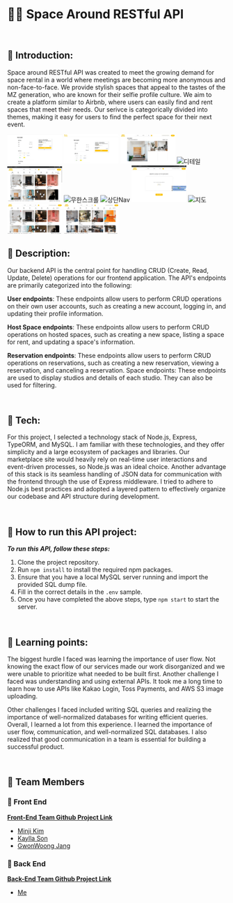 # 👨‍🚀 Space Around RESTful API

</br>

## 🤔 Introduction:

Space around RESTful API was created to meet the growing demand for space rental in a world where meetings are becoming more anonymous and non-face-to-face. We provide stylish spaces that appeal to the tastes of the MZ generation, who are known for their selfie profile culture. We aim to create a platform similar to Airbnb, where users can easily find and rent spaces that meet their needs. Our serivce is categorically divided into themes, making it easy for users to find the perfect space for their next event.

<img src="assets/gif/결제.gif" width="25%" height="25%" alt="결제">
<img src="assets/gif/결제수정.gif" width="25%" height="25%" alt="결제수정">
<img src="assets/gif/디테일 공유.gif" width="25%" height="25%" alt="디테일 공유">
<img src="assets/gif/디테일.gif" width="25%" height="25%" alt="디테일">
<img src="assets/gif/로그인.gif" width="25%" height="25%" alt="로그인">
<img src="assets/gif/무한스크롤.gif" width="25%" height="25%" alt="무한스크롤">
<img src="assets/gif/상단Nav.gif" width="25%" height="25%" alt="상단Nav">
<img src="assets/gif/스튜디오 이미지 업로드.gif" width="25%" height="25%" alt="스튜디오 이미지 업로드">
<img src="assets/gif/지도.gif" width="25%" height="25%" alt="지도">
<img src="assets/gif/카테고리.gif" width="25%" height="25%" alt="카테고리">
<img src="assets/gif/필터.gif" width="25%" height="25%" alt="필터">

</br>

## 🥓 Description:

Our backend API is the central point for handling CRUD (Create, Read, Update, Delete) operations for our frontend application. The API's endpoints are primarily categorized into the following:

**User endpoints**: These endpoints allow users to perform CRUD operations on their own user accounts, such as creating a new account, logging in, and updating their profile information.

**Host Space endpoints**: These endpoints allow users to perform CRUD operations on hosted spaces, such as creating a new space, listing a space for rent, and updating a space's information.

**Reservation endpoints**: These endpoints allow users to perform CRUD operations on reservations, such as creating a new reservation, viewing a reservation, and canceling a reservation.
Space endpoints: These endpoints are used to display studios and details of each studio. They can also be used for filtering.

</br>

## 🥞 Tech:

For this project, I selected a technology stack of Node.js, Express, TypeORM, and MySQL. I am familiar with these technologies, and they offer simplicity and a large ecosystem of packages and libraries. Our marketplace site would heavily rely on real-time user interactions and event-driven processes, so Node.js was an ideal choice. Another advantage of this stack is its seamless handling of JSON data for communication with the frontend through the use of Express middleware. I tried to adhere to Node.js best practices and adopted a layered pattern to effectively organize our codebase and API structure during development.

</br>

## 🏃 How to run this API project:

**_To run this API, follow these steps:_**

1. Clone the project repository.
2. Run `npm install` to install the required npm packages.
3. Ensure that you have a local MySQL server running and import the provided SQL dump file.
4. Fill in the correct details in the `.env` sample.
5. Once you have completed the above steps, type `npm start` to start the server.

</br>

## 🧠 Learning points:

The biggest hurdle I faced was learning the importance of user flow. Not knowing the exact flow of our services made our work disorganized and we were unable to prioritize what needed to be built first. Another challenge I faced was understanding and using external APIs. It took me a long time to learn how to use APIs like Kakao Login, Toss Payments, and AWS S3 image uploading.

Other challenges I faced included writing SQL queries and realizing the importance of well-normalized databases for writing efficient queries. Overall, I learned a lot from this experience. I learned the importance of user flow, communication, and well-normalized SQL databases. I also realized that good communication in a team is essential for building a successful product.

</br>

## 👫 Team Members

### 💅 Front End

**[Front-End Team Github Project Link](https://github.com/wecode-bootcamp-korea/46-2nd-B1A4-frontend)**

- [Minji Kim](https://github.com/shfkd123)
- [Kaylla Son](https://github.com/kayllason)
- [GwonWoong Jang](https://github.com/5yoonl)

### 🎒 Back End

**[Back-End Team Github Project Link ](https://github.com/wecode-bootcamp-korea/46-2nd-B1A4-backend)**

- [Me](https://github.com/ts-oh)
